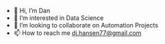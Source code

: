 - 👋 Hi, I’m Dan
- 👀 I’m interested in Data Science
- 💞️ I’m looking to collaborate on Automation Projects
- 📫 How to reach me dj.hansen77@gmail.com

<!---
dj-hansen77/dj-hansen77 is a ✨ special ✨ repository because its `README.md` (this file) appears on your GitHub profile.
You can click the Preview link to take a look at your changes.
--->
